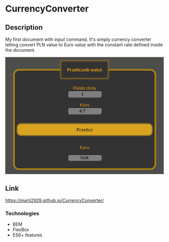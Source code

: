 # CurrencyConverter

## Description

My first document with *input* command.
It's simply currency converter letting convert PLN value to Euro value with the constant rate defined inside the document.

![SampleOfAction](images/CurrencyConverter.gif)

## Link

https://marti2929.github.io/CurrencyConverter/

### Technologies
- BEM
- FlexBox
- ES6+ features
